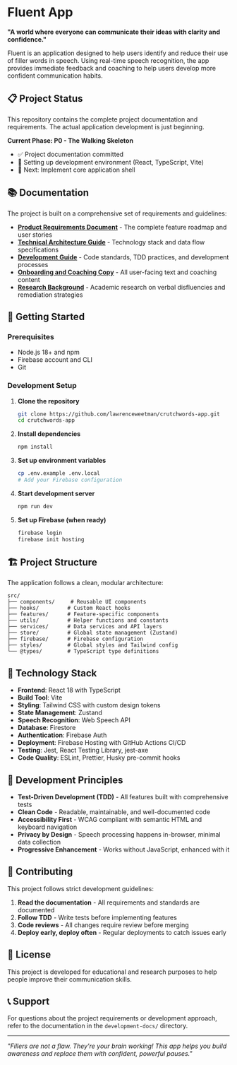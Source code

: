 # Fluent App

**"A world where everyone can communicate their ideas with clarity and confidence."**

Fluent is an application designed to help users identify and reduce their use of filler words in speech. Using real-time speech recognition, the app provides immediate feedback and coaching to help users develop more confident communication habits.

## 📋 Project Status

This repository contains the complete project documentation and requirements. The actual application development is just beginning.

**Current Phase: P0 - The Walking Skeleton**
- ✅ Project documentation committed
- 🔄 Setting up development environment (React, TypeScript, Vite)
- 📝 Next: Implement core application shell

## 📚 Documentation

The project is built on a comprehensive set of requirements and guidelines:

- **[Product Requirements Document](./development-docs/product-requirements-document.md)** - The complete feature roadmap and user stories
- **[Technical Architecture Guide](./development-docs/technical-architecture-guide.md)** - Technology stack and data flow specifications
- **[Development Guide](./development-docs/development-guide.md)** - Code standards, TDD practices, and development processes
- **[Onboarding and Coaching Copy](./development-docs/onboarding-and-coaching-copy.md)** - All user-facing text and coaching content
- **[Research Background](./background-docs/comprehensive-research.md)** - Academic research on verbal disfluencies and remediation strategies

## 🚀 Getting Started

### Prerequisites

- Node.js 18+ and npm
- Firebase account and CLI
- Git

### Development Setup

1. **Clone the repository**
   ```bash
   git clone https://github.com/lawrenceweetman/crutchwords-app.git
   cd crutchwords-app
   ```

2. **Install dependencies**
   ```bash
   npm install
   ```

3. **Set up environment variables**
   ```bash
   cp .env.example .env.local
   # Add your Firebase configuration
   ```

4. **Start development server**
   ```bash
   npm run dev
   ```

5. **Set up Firebase (when ready)**
   ```bash
   firebase login
   firebase init hosting
   ```

## 🏗️ Project Structure

The application follows a clean, modular architecture:

```
src/
├── components/     # Reusable UI components
├── hooks/         # Custom React hooks
├── features/      # Feature-specific components
├── utils/         # Helper functions and constants
├── services/      # Data services and API layers
├── store/         # Global state management (Zustand)
├── firebase/      # Firebase configuration
├── styles/        # Global styles and Tailwind config
└── @types/        # TypeScript type definitions
```

## 🔧 Technology Stack

- **Frontend**: React 18 with TypeScript
- **Build Tool**: Vite
- **Styling**: Tailwind CSS with custom design tokens
- **State Management**: Zustand
- **Speech Recognition**: Web Speech API
- **Database**: Firestore
- **Authentication**: Firebase Auth
- **Deployment**: Firebase Hosting with GitHub Actions CI/CD
- **Testing**: Jest, React Testing Library, jest-axe
- **Code Quality**: ESLint, Prettier, Husky pre-commit hooks

## 📝 Development Principles

- **Test-Driven Development (TDD)** - All features built with comprehensive tests
- **Clean Code** - Readable, maintainable, and well-documented code
- **Accessibility First** - WCAG compliant with semantic HTML and keyboard navigation
- **Privacy by Design** - Speech processing happens in-browser, minimal data collection
- **Progressive Enhancement** - Works without JavaScript, enhanced with it

## 🤝 Contributing

This project follows strict development guidelines:

1. **Read the documentation** - All requirements and standards are documented
2. **Follow TDD** - Write tests before implementing features
3. **Code reviews** - All changes require review before merging
4. **Deploy early, deploy often** - Regular deployments to catch issues early

## 📄 License

This project is developed for educational and research purposes to help people improve their communication skills.

## 📞 Support

For questions about the project requirements or development approach, refer to the documentation in the `development-docs/` directory.

---

*"Fillers are not a flaw. They're your brain working! This app helps you build awareness and replace them with confident, powerful pauses."*
